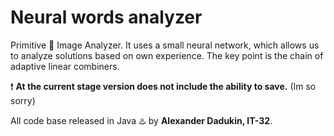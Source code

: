 # Neural words analyzer
Primitive :ant: Image Analyzer. It uses a small neural network, which allows us to analyze solutions based on own experience. 
The key point is the chain of adaptive linear combiners.

:exclamation: __At the current stage version does not include the ability to save.__ (Im so sorry)

All code base released in Java :hotsprings: by **Alexander Dadukin, IT-32**.
